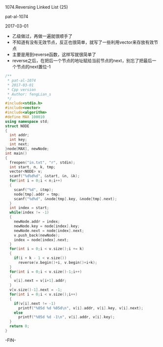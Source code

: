 1074.Reversing Linked List (25)

pat-al-1074

2017-03-01

- 乙级做过，再做一遍就很顺手了
- 不知道有没有无效节点，反正也很简单，就写了一些利用vector来存放有效节点
- 主要是用到reverse函数，这样写就很简单了
- reverse之后，在把后一个节点的地址赋给当前节点的next，别忘了把最后一个节点的next置位-1

```c++
/**
 * pat-al-1074
 * 2017-03-01
 * Cpp version
 * Author: fengLian_s
 */
#include<stdio.h>
#include<vector>
#include<algorithm>
#define MAX 100010
using namespace std;
struct NODE
{
  int addr;
  int key;
  int next;
}node[MAX], newNode;
int main()
{
  freopen("in.txt", "r", stdin);
  int start, n, k, tmp;
  vector<NODE> v;
  scanf("%d%d%d", &start, &n, &k);
  for(int i = 0;i < n;i++)
  {
    scanf("%d", &tmp);
    node[tmp].addr = tmp;
    scanf("%d%d", &node[tmp].key, &node[tmp].next);
  }
  int index = start;
  while(index != -1)
  {
    newNode.addr = index;
    newNode.key = node[index].key;
    newNode.next = node[index].next;
    v.push_back(newNode);
    index = node[index].next;
  }
  for(int i = 0;i < v.size();i += k)
  {
    if(i + k - 1 < v.size())
      reverse(v.begin()+i, v.begin()+i+k);
  }
  for(int i = 0;i < v.size()-1;i++)
  {
    v[i].next = v[i+1].addr;
  }
  v[v.size()-1].next = -1;
  for(int i = 0;i < v.size();i++)
  {
    if(v[i].next != -1)
      printf("%05d %d %05d\n", v[i].addr, v[i].key, v[i].next);
    else
      printf("%05d %d -1\n", v[i].addr, v[i].key);
  }
  return 0;
}
```
-FIN-
